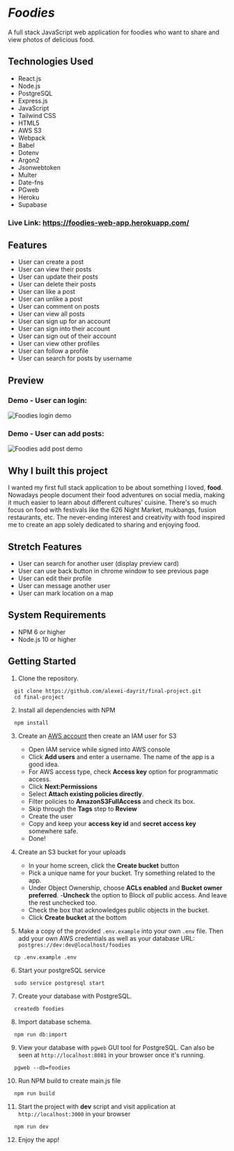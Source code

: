 # *Foodies*

A full stack JavaScript web application for foodies who want to share and view photos of delicious food.

## Technologies Used

- React.js
- Node.js
- PostgreSQL
- Express.js
- JavaScript
- Tailwind CSS
- HTML5
- AWS S3
- Webpack
- Babel
- Dotenv
- Argon2
- Jsonwebtoken
- Multer
- Date-fns
- PGweb
- Heroku
- Supabase

### Live Link: https://foodies-web-app.herokuapp.com/

## Features

- User can create a post
- User can view their posts
- User can update their posts
- User can delete their posts
- User can like a post
- User can unlike a post
- User can comment on posts
- User can view all posts
- User can sign up for an account
- User can sign into their account
- User can sign out of their account
- User can view other profiles
- User can follow a profile
- User can search for posts by username

## Preview

### Demo - User can login:

![Foodies login demo](assets/foodies-login-75.gif)
### Demo - User can add posts:

![Foodies add post demo](assets/foodies-add-post.gif)

## Why I built this project

I wanted my first full stack application to be about something I loved, **food**. Nowadays people document their food adventures on social media, making it much easier to learn about different cultures' cuisine. There's so much focus on food with festivals like the 626 Night Market, mukbangs, fusion restaurants, etc. The never-ending interest and creativity with food inspired me to create an app solely dedicated to sharing and enjoying food.

## Stretch Features

- User can search for another user (display preview card)
- User can use back button in chrome window to see previous page
- User can edit their profile
- User can message another user
- User can mark location on a map

## System Requirements

- NPM 6 or higher
- Node.js 10 or higher
## Getting Started

1. Clone the repository.

```shell
  git clone https://github.com/alexei-dayrit/final-project.git
  cd final-project
```
2. Install all dependencies with NPM

```shell
  npm install
```

3. Create an [AWS account](https://aws.amazon.com/free/) then create an IAM user for S3

    - Open IAM service while signed into AWS console
    - Click **Add users** and enter a username. The name of the app is a good idea.
    - For AWS access type, check **Access key** option for programmatic access.
    - Click **Next:Permissions**
    - Select **Attach existing policies directly**.
    - Filter policies to **AmazonS3FullAccess** and check its box.
    - Skip through the **Tags** step to **Review**
    - Create the user
    - Copy and keep your **access key id** and **secret access key** somewhere safe.
    - Done!

4. Create an S3 bucket for your uploads

    - In your home screen, click the **Create bucket** button
    - Pick a unique name for your bucket. Try something related to the app.
    - Under Object Ownership, choose **ACLs enabled** and **Bucket owner preferred**.
    -**Uncheck** the option to Block *all* public access. And leave the rest unchecked too.
    - Check the box that acknowledges public objects in the bucket.
    - Click **Create bucket** at the bottom

5. Make a copy of the provided ```.env.example``` into your own ```.env``` file. Then add your own AWS credentials as well as your database URL: ```postgres://dev:dev@localhost/foodies```

  ```shell
    cp .env.example .env
  ```

6. Start your postgreSQL service

```shell
  sudo service postgresql start
```

7. Create your database with PostgreSQL.

```shell
  createdb foodies
```

8. Import database schema.

```shell
  npm run db:import
```

9. View your database with ```pgweb``` GUI tool for PostgreSQL. Can also be seen at ```http://localhost:8081``` in your browser once it's running.

```shell
  pgweb --db=foodies
```

10. Run NPM build to create main.js file

```shell
  npm run build
```

11. Start the project with **dev** script and visit application at ```http://localhost:3000``` in your browser

```shell
  npm run dev
```

12. Enjoy the app!

